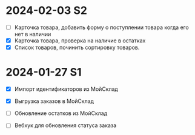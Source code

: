 # 2024-02-03 S2

- [ ] Карточка товара, добавить форму о поступлении товара когда его нет в наличии
- [x] Карточка товара, проверка на наличие в остатках
- [x] Список товаров, починить сортировку товаров.

# 2024-01-27 S1

- [x] Импорт идентификаторов из МойСклад
- [x] Выгрузка заказов в МойСклад
- [ ] Обновление остатков из МойСклад
- [ ] Вебхук для обновления статуса заказа




